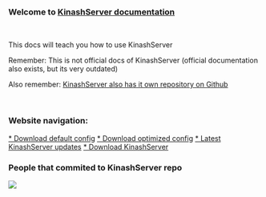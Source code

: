 <link href="./assets/customcss.css" rel="stylesheet">
<script type="text/javascript" src="./assets/js.js"></script>
<h3>Welcome to <a href="https://github.com/KinashServer/KinashServer">KinashServer documentation</a></h3>
<br>
<p>This docs will teach you how to use KinashServer</p>
<p>Remember: This is not official docs of KinashServer (official documentation also exists, but its very outdated)</p>
<p>Also remember: <a href="https://github.com/KinashServer/KinashServer">KinashServer also has it own repository on Github</a></p>
<br>
<h3>Website navigation: </h3>
<div class="nav">
    <a href="./download/warning.html">* Download default config</a>
    <a href="./download/warning1.html">* Download optimized config</a> <!-- only if u have potato pc --!>
    <a href="https://github.com/KinashServer/KinashServer/releases/">* Latest KinashServer updates</a>
    <a href="https://github.com/KinashServer/KinashServer/releases/">* Download KinashServer</a>
</div>
<h3>People that commited to KinashServer repo</h3>
<img id="avatar" src="https://avatars.githubusercontent.com/u/75567134?s=32&v=4">
<script type="text/javascript">
    brrer(15);
</script>
